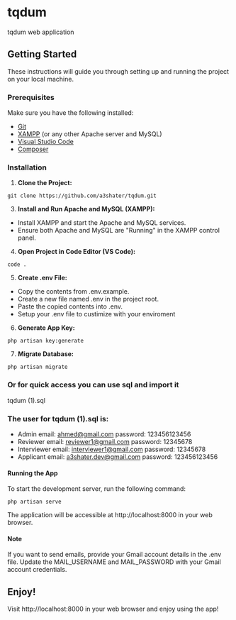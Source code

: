 # tqdum
tqdum web application

## Getting Started

These instructions will guide you through setting up and running the project on your local machine.

### Prerequisites

Make sure you have the following installed:

- [Git](https://git-scm.com/downloads)
- [XAMPP](https://www.apachefriends.org/index.html) (or any other Apache server and MySQL)
- [Visual Studio Code](https://code.visualstudio.com/download)
- [Composer](https://getcomposer.org/download/)

### Installation

1. **Clone the Project:**

```
git clone https://github.com/a3shater/tqdum.git
```

3. **Install and Run Apache and MySQL (XAMPP):**

* Install XAMPP and start the Apache and MySQL services.
* Ensure both Apache and MySQL are "Running" in the XAMPP control panel.

4. **Open Project in Code Editor (VS Code):**
```
code .
```

5. **Create .env File:**

* Copy the contents from .env.example.
* Create a new file named .env in the project root.
* Paste the copied contents into .env.
* Setup your .env file to custimize with your enviroment

6. **Generate App Key:**

```
php artisan key:generate
```

7. **Migrate Database:**

```
php artisan migrate
```

### Or for quick access you can use sql and import it

tqdum (1).sql

### The user for tqdum (1).sql is:
* Admin
  email: ahmed@gmail.com
  password: 123456123456
* Reviewer
  email: reviewer1@gmail.com
  password: 12345678
* Interviewer
  email: interviewer1@gmail.com
  password: 12345678
* Applicant
  email: a3shater.dev@gmail.com
  password: 123456123456

#### Running the App

To start the development server, run the following command:

```
php artisan serve
```

The application will be accessible at http://localhost:8000 in your web browser.

#### Note

If you want to send emails, provide your Gmail account details in the .env file. Update the MAIL_USERNAME and MAIL_PASSWORD with your Gmail account credentials.

## Enjoy!

Visit http://localhost:8000 in your web browser and enjoy using the app!
